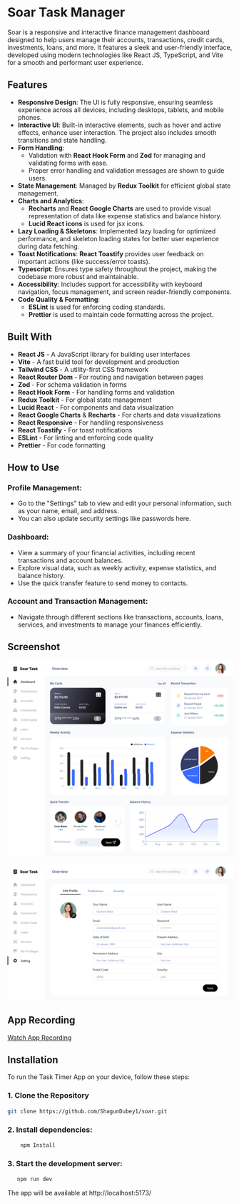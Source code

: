 
# Soar Task Manager

Soar is a responsive and interactive finance management dashboard designed to help users manage their accounts, transactions, credit cards, investments, loans, and more. It features a sleek and user-friendly interface, developed using modern technologies like React JS, TypeScript, and Vite for a smooth and performant user experience.
## Features

- **Responsive Design**: The UI is fully responsive, ensuring seamless experience across all devices, including desktops, tablets, and mobile phones.
- **Interactive UI**: Built-in interactive elements, such as hover and active effects, enhance user interaction. The project also includes smooth transitions and state handling.
- **Form Handling**:
  - Validation with **React Hook Form** and **Zod** for managing and validating forms with ease.
  - Proper error handling and validation messages are shown to guide users.
- **State Management**: Managed by **Redux Toolkit** for efficient global state management.
- **Charts and Analytics**:
  - **Recharts** and **React Google Charts** are used to provide visual representation of data like expense statistics and balance history.
  - **Lucid React icons** is used for jsx icons.
- **Lazy Loading & Skeletons**: Implemented lazy loading for optimized performance, and skeleton loading states for better user experience during data fetching.
- **Toast Notifications**: **React Toastify** provides user feedback on important actions (like success/error toasts).
- **Typescript**: Ensures type safety throughout the project, making the codebase more robust and maintainable.
- **Accessibility**: Includes support for accessibility with keyboard navigation, focus management, and screen reader-friendly components.
- **Code Quality & Formatting**:
  - **ESLint** is used for enforcing coding standards.
  - **Prettier** is used to maintain code formatting across the project.
## Built With

- **React JS** - A JavaScript library for building user interfaces
- **Vite** - A fast build tool for development and production
- **Tailwind CSS** - A utility-first CSS framework
- **React Router Dom** - For routing and navigation between pages
- **Zod** - For schema validation in forms
- **React Hook Form** - For handling forms and validation
- **Redux Toolkit** - For global state management
- **Lucid React** - For components and data visualization
- **React Google Charts** & **Recharts** - For charts and data visualizations
- **React Responsive** - For handling responsiveness
- **React Toastify** - For toast notifications
- **ESLint** - For linting and enforcing code quality
- **Prettier** - For code formatting

## How to Use

### Profile Management:
- Go to the "Settings" tab to view and edit your personal information, such as your name, email, and address.
- You can also update security settings like passwords here.

### Dashboard:
- View a summary of your financial activities, including recent transactions and account balances.
- Explore visual data, such as weekly activity, expense statistics, and balance history.
- Use the quick transfer feature to send money to contacts.

### Account and Transaction Management:
- Navigate through different sections like transactions, accounts, loans, services, and investments to manage your finances efficiently.

## Screenshot

![App Screenshot](./public/screen-xl.png)

![App Screenshot](./public/screen2-xl.png)


## App Recording

[Watch App Recording](https://drive.google.com/file/d/1fdlmnqxqoex5KqywJtf5jyeLx621--bR/view?usp=sharing)



## Installation

To run the Task Timer App on your device, follow these steps:

### 1. Clone the Repository
```bash
git clone https://github.com/ShagunDubey1/soar.git
```

    
### 2. Install dependencies:

```bash
    npm Install
```

### 3. Start the development server:

```bash
   npm run dev
```
The app will be available at http://localhost:5173/
